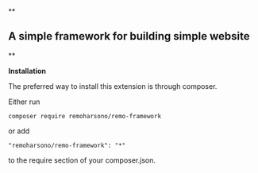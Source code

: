 **

A simple framework for building simple website
----------------------------------------------

**

**Installation**

The preferred way to install this extension is through composer.

Either run

    composer require remoharsono/remo-framework

or add

    "remoharsono/remo-framework": "*"

to the require section of your composer.json.

